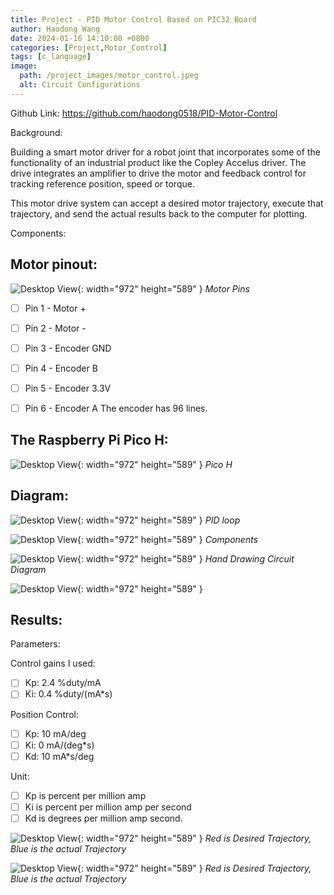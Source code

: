 ```yaml
---
title: Project - PID Motor Control Based on PIC32 Board
author: Haodong Wang
date: 2024-01-16 14:10:00 +0800
categories: [Project,Motor_Control]
tags: [c_language]
image:
  path: /project_images/motor_control.jpeg
  alt: Circuit Configurations
---
```


Github Link: https://github.com/haodong0518/PID-Motor-Control

Background:

Building a smart motor driver for a robot joint that incorporates some of the functionality of an industrial product like the Copley Accelus driver. The drive integrates an amplifier to drive the motor and feedback control for tracking reference position, speed or torque.

This motor drive system can accept a desired motor trajectory, execute that trajectory, and send the actual results back to the computer for plotting.

Components:

## Motor pinout:

![Desktop View](/project_images/motor_control/motor_pins.png){: width="972" height="589" }
_Motor Pins_

- [ ] Pin 1 - Motor +
- [ ] Pin 2 - Motor -
- [ ] Pin 3 - Encoder GND
- [ ] Pin 4 - Encoder B
- [ ] Pin 5 - Encoder 3.3V
- [ ] Pin 6 - Encoder A
The encoder has 96 lines.


## The Raspberry Pi Pico H:
![Desktop View](/project_images/motor_control/pico.png){: width="972" height="589" }
_Pico H_

## Diagram:
![Desktop View](/project_images/motor_control/pid_control.png){: width="972" height="589" }
_PID loop_

![Desktop View](/project_images/motor_control/components.png){: width="972" height="589" }
_Components_

![Desktop View](/project_images/motor_control/hand_draw.png){: width="972" height="589" }
_Hand Drawing Circuit Diagram_

![Desktop View](/project_images/motor_control.jpeg){: width="972" height="589" }

## Results:

Parameters:

Control gains I used:
- [ ] Kp: 2.4 %duty/mA
- [ ] Ki: 0.4 %duty/(mA*s)

Position Control:
- [ ] Kp: 10 mA/deg
- [ ] Ki: 0 mA/(deg*s)
- [ ] Kd: 10 mA*s/deg

Unit:
- [ ] Kp is percent per million amp
- [ ] Ki is percent per million amp per second
- [ ] Kd is degrees per million amp second.

![Desktop View](/project_images/motor_control/Result1.jpg){: width="972" height="589" }
_Red is Desired Trajectory, Blue is the actual Trajectory_

![Desktop View](/project_images/motor_control/Result2.jpg){: width="972" height="589" }
_Red is Desired Trajectory, Blue is the actual Trajectory_